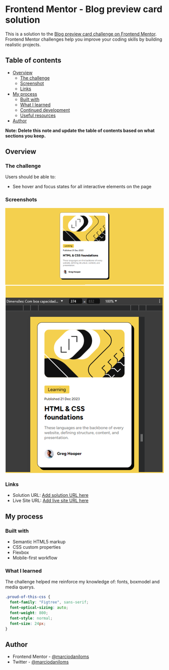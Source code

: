 # Frontend Mentor - Blog preview card solution

This is a solution to the [Blog preview card challenge on Frontend Mentor](https://www.frontendmentor.io/challenges/blog-preview-card-ckPaj01IcS). Frontend Mentor challenges help you improve your coding skills by building realistic projects. 

## Table of contents

- [Overview](#overview)
  - [The challenge](#the-challenge)
  - [Screenshot](#screenshot)
  - [Links](#links)
- [My process](#my-process)
  - [Built with](#built-with)
  - [What I learned](#what-i-learned)
  - [Continued development](#continued-development)
  - [Useful resources](#useful-resources)
- [Author](#author)


**Note: Delete this note and update the table of contents based on what sections you keep.**

## Overview

### The challenge

Users should be able to:

- See hover and focus states for all interactive elements on the page

### Screenshots

![Desktop - Screenshot](./screenshot-desktop.png)
![Mobile - Screenshot](./screenshot-mobile.png)




### Links

- Solution URL: [Add solution URL here](https://your-solution-url.com)
- Live Site URL: [Add live site URL here](https://your-live-site-url.com)

## My process

### Built with

- Semantic HTML5 markup
- CSS custom properties
- Flexbox
- Mobile-first workflow


### What I learned

The challenge helped me reinforce my knowledge of: fonts, boxmodel and media querys. 




```css
.proud-of-this-css {
  font-family: "Figtree", sans-serif;
  font-optical-sizing: auto;
  font-weight: 800;
  font-style: normal;
  font-size: 24px;
}
```


## Author


- Frontend Mentor - [@marciodaniloms](https://www.frontendmentor.io/profile/marciodaniloms)
- Twitter - [@marciodaniloms](https://www.twitter.com/marciodaniloms)


